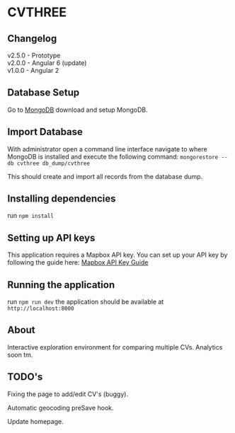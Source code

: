 # CVTHREE

## Changelog
v2.5.0 - Prototype  
v2.0.0 - Angular 6 (update)  
v1.0.0 - Angular 2 

## Database Setup
Go to [MongoDB](https://www.mongodb.com/) download and setup MongoDB.

## Import Database
With administrator open a command line interface navigate to where MongoDB is installed and execute the following command:
`mongorestore --db cvthree db_dump/cvthree`

This should create and import all records from the database dump.

## Installing dependencies

run `npm install`

## Setting up API keys
This application requires a Mapbox API key.
You can set up your API key by following the guide here: [Mapbox API Key Guide](https://docs.mapbox.com/help/how-mapbox-works/access-tokens/)

## Running the application

run `npm run dev` 
the application should be available at `http://localhost:8000`

## About

Interactive exploration environment for comparing multiple CVs.
Analytics soon tm.

## TODO's
Fixing the page to add/edit CV's (buggy).

Automatic geocoding preSave hook.

Update homepage.

